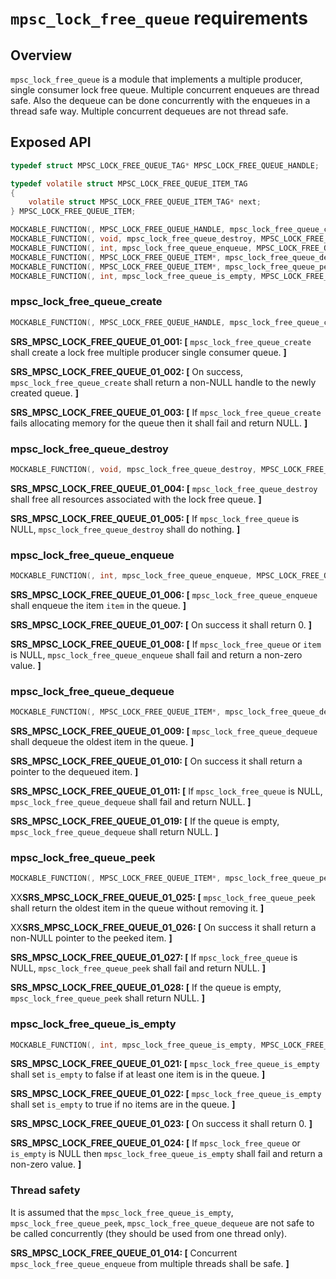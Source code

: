 ﻿`mpsc_lock_free_queue` requirements
================

## Overview

`mpsc_lock_free_queue` is a module that implements a multiple producer, single consumer lock free queue.
Multiple concurrent enqueues are thread safe. Also the dequeue can be done concurrently with the enqueues in a thread safe way.
Multiple concurrent dequeues are not thread safe.

## Exposed API

```c
typedef struct MPSC_LOCK_FREE_QUEUE_TAG* MPSC_LOCK_FREE_QUEUE_HANDLE;

typedef volatile struct MPSC_LOCK_FREE_QUEUE_ITEM_TAG
{
    volatile struct MPSC_LOCK_FREE_QUEUE_ITEM_TAG* next;
} MPSC_LOCK_FREE_QUEUE_ITEM;

MOCKABLE_FUNCTION(, MPSC_LOCK_FREE_QUEUE_HANDLE, mpsc_lock_free_queue_create);
MOCKABLE_FUNCTION(, void, mpsc_lock_free_queue_destroy, MPSC_LOCK_FREE_QUEUE_HANDLE, mpsc_lock_free_queue);
MOCKABLE_FUNCTION(, int, mpsc_lock_free_queue_enqueue, MPSC_LOCK_FREE_QUEUE_HANDLE, mpsc_lock_free_queue, MPSC_LOCK_FREE_QUEUE_ITEM*, item);
MOCKABLE_FUNCTION(, MPSC_LOCK_FREE_QUEUE_ITEM*, mpsc_lock_free_queue_dequeue, MPSC_LOCK_FREE_QUEUE_HANDLE, mpsc_lock_free_queue);
MOCKABLE_FUNCTION(, MPSC_LOCK_FREE_QUEUE_ITEM*, mpsc_lock_free_queue_peek, MPSC_LOCK_FREE_QUEUE_HANDLE, mpsc_lock_free_queue);
MOCKABLE_FUNCTION(, int, mpsc_lock_free_queue_is_empty, MPSC_LOCK_FREE_QUEUE_HANDLE, mpsc_lock_free_queue, bool*, is_empty);
```

### mpsc_lock_free_queue_create

```c
MOCKABLE_FUNCTION(, MPSC_LOCK_FREE_QUEUE_HANDLE, mpsc_lock_free_queue_create);
```

**SRS_MPSC_LOCK_FREE_QUEUE_01_001: [** `mpsc_lock_free_queue_create` shall create a lock free multiple producer single consumer queue. **]**

**SRS_MPSC_LOCK_FREE_QUEUE_01_002: [** On success, `mpsc_lock_free_queue_create` shall return a non-NULL handle to the newly created queue. **]**

**SRS_MPSC_LOCK_FREE_QUEUE_01_003: [** If `mpsc_lock_free_queue_create` fails allocating memory for the queue then it shall fail and return NULL. **]**

### mpsc_lock_free_queue_destroy

```c
MOCKABLE_FUNCTION(, void, mpsc_lock_free_queue_destroy, MPSC_LOCK_FREE_QUEUE_HANDLE, mpsc_lock_free_queue);
```

**SRS_MPSC_LOCK_FREE_QUEUE_01_004: [** `mpsc_lock_free_queue_destroy` shall free all resources associated with the lock free queue. **]**

**SRS_MPSC_LOCK_FREE_QUEUE_01_005: [** If `mpsc_lock_free_queue` is NULL, `mpsc_lock_free_queue_destroy` shall do nothing. **]**

### mpsc_lock_free_queue_enqueue

```c
MOCKABLE_FUNCTION(, int, mpsc_lock_free_queue_enqueue, MPSC_LOCK_FREE_QUEUE_HANDLE, mpsc_lock_free_queue, MPSC_LOCK_FREE_QUEUE_ITEM*, item);
```

**SRS_MPSC_LOCK_FREE_QUEUE_01_006: [** `mpsc_lock_free_queue_enqueue` shall enqueue the item `item` in the queue. **]**

**SRS_MPSC_LOCK_FREE_QUEUE_01_007: [** On success it shall return 0. **]**

**SRS_MPSC_LOCK_FREE_QUEUE_01_008: [** If `mpsc_lock_free_queue` or `item` is NULL, `mpsc_lock_free_queue_enqueue` shall fail and return a non-zero value. **]**

### mpsc_lock_free_queue_dequeue

```c
MOCKABLE_FUNCTION(, MPSC_LOCK_FREE_QUEUE_ITEM*, mpsc_lock_free_queue_dequeue, MPSC_LOCK_FREE_QUEUE_HANDLE, mpsc_lock_free_queue);
```

**SRS_MPSC_LOCK_FREE_QUEUE_01_009: [** `mpsc_lock_free_queue_dequeue` shall dequeue the oldest item in the queue. **]**

**SRS_MPSC_LOCK_FREE_QUEUE_01_010: [** On success it shall return a pointer to the dequeued item. **]**

**SRS_MPSC_LOCK_FREE_QUEUE_01_011: [** If `mpsc_lock_free_queue` is NULL, `mpsc_lock_free_queue_dequeue` shall fail and return NULL. **]**

**SRS_MPSC_LOCK_FREE_QUEUE_01_019: [** If the queue is empty, `mpsc_lock_free_queue_dequeue` shall return NULL. **]**

### mpsc_lock_free_queue_peek

```c
MOCKABLE_FUNCTION(, MPSC_LOCK_FREE_QUEUE_ITEM*, mpsc_lock_free_queue_peek, MPSC_LOCK_FREE_QUEUE_HANDLE, mpsc_lock_free_queue);
```

XX**SRS_MPSC_LOCK_FREE_QUEUE_01_025: [** `mpsc_lock_free_queue_peek` shall return the oldest item in the queue without removing it. **]**

XX**SRS_MPSC_LOCK_FREE_QUEUE_01_026: [** On success it shall return a non-NULL pointer to the peeked item. **]**

**SRS_MPSC_LOCK_FREE_QUEUE_01_027: [** If `mpsc_lock_free_queue` is NULL, `mpsc_lock_free_queue_peek` shall fail and return NULL. **]**

**SRS_MPSC_LOCK_FREE_QUEUE_01_028: [** If the queue is empty, `mpsc_lock_free_queue_peek` shall return NULL. **]**

### mpsc_lock_free_queue_is_empty

```c
MOCKABLE_FUNCTION(, int, mpsc_lock_free_queue_is_empty, MPSC_LOCK_FREE_QUEUE_HANDLE, mpsc_lock_free_queue, bool*, is_empty);
```

**SRS_MPSC_LOCK_FREE_QUEUE_01_021: [** `mpsc_lock_free_queue_is_empty` shall set `is_empty` to false if at least one item is in the queue. **]**

**SRS_MPSC_LOCK_FREE_QUEUE_01_022: [** `mpsc_lock_free_queue_is_empty` shall set `is_empty` to true if no items are in the queue. **]**

**SRS_MPSC_LOCK_FREE_QUEUE_01_023: [** On success it shall return 0. **]**

**SRS_MPSC_LOCK_FREE_QUEUE_01_024: [** If `mpsc_lock_free_queue` or `is_empty` is NULL then `mpsc_lock_free_queue_is_empty` shall fail and return a non-zero value. **]**

### Thread safety

It is assumed that the `mpsc_lock_free_queue_is_empty`, `mpsc_lock_free_queue_peek`, `mpsc_lock_free_queue_dequeue` are not safe to be called concurrently (they should be used from one thread only).

**SRS_MPSC_LOCK_FREE_QUEUE_01_014: [** Concurrent `mpsc_lock_free_queue_enqueue` from multiple threads shall be safe. **]**

